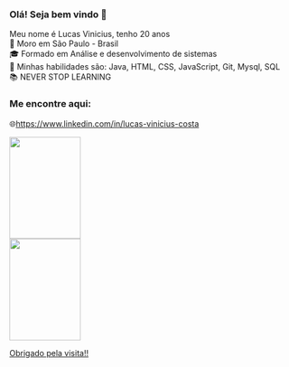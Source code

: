 ### Olá! Seja bem vindo 👋<br>
Meu nome é Lucas Vinicius, tenho 20 anos<br>
🌆 Moro em São Paulo - Brasil<br>
🎓 Formado em Análise e desenvolvimento de sistemas<br>
🔹 Minhas habilidades são: Java, HTML, CSS, JavaScript, Git, Mysql, SQL<br>
📚 NEVER STOP LEARNING <br>
### Me encontre aqui:
🌐https://www.linkedin.com/in/lucas-vinicius-costa<br>
<div>
  <a href="https://github.com/LucasViniciusNunesCosta">
  <img height="180em" width="50%" src="https://github-readme-stats.vercel.app/api?username=LucasViniciusNunesCosta&show_icons=true&theme=dark&include_all_commits=true&count_private=true"/>
  <img height="180em" width="50%" src="https://github-readme-stats.vercel.app/api/top-langs/?username=LucasViniciusNunesCosta&layout=compact&langs_count=7&theme=dark"/>
</div>

Obrigado pela visita!!
<!--
**LucasViniciusNunesCosta/LucasViniciusNunesCosta** is a ✨ _special_ ✨ repository because its `README.md` (this file) appears on your GitHub profile.

-->
